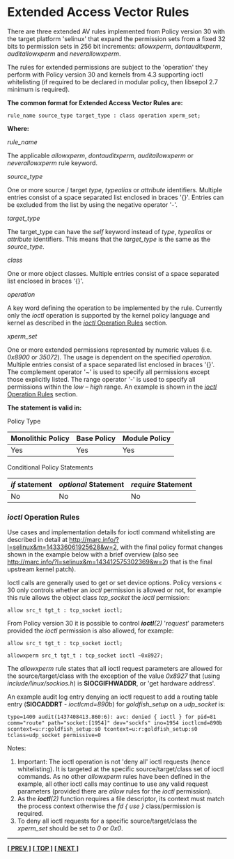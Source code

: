 # Extended Access Vector Rules

There are three extended AV rules implemented from Policy version 30
with the target platform 'selinux' that expand the permission sets from
a fixed 32 bits to permission sets in 256 bit increments: *allowxperm*,
*dontauditxperm*, *auditallowxperm* and *neverallowxperm*.

The rules for extended permissions are subject to the 'operation' they
perform with Policy version 30 and kernels from 4.3 supporting ioctl
whitelisting (if required to be declared in modular policy, then
libsepol 2.7 minimum is required).

**The common format for Extended Access Vector Rules are:**

```
rule_name source_type target_type : class operation xperm_set;
```

**Where:**

*rule_name*

The applicable *allowxperm*, *dontauditxperm*, *auditallowxperm*
or *neverallowxperm* rule keyword.

*source_type*

One or more source / target *type*, *typealias* or *attribute* identifiers.
Multiple entries consist of a space separated list enclosed in braces \'{}\'.
Entries can be excluded from the list by using the negative operator \'-\'.

*target_type*

The target_type can have the *self* keyword instead of *type*, *typealias* or
*attribute* identifiers. This means that the *target_type* is the same as the
*source_type*.

*class*

One or more object classes. Multiple entries consist of a space separated list
enclosed in braces \'{}\'.

*operation*

A key word defining the operation to be implemented by the rule. Currently only
the *ioctl* operation is supported by the kernel policy language and kernel as
described in the [*ioctl* Operation Rules](#ioctl-operation-rules) section.

*xperm_set*

One or more extended permissions represented by numeric values (i.e. *0x8900*
or *35072*). The usage is dependent on the specified *operation*. Multiple
entries consist of a space separated list enclosed in braces \'{}\'. The
complement operator \'\~\' is used to specify all permissions except those
explicitly listed. The range operator \'-\' is used to specify all permissions
within the *low – high* range. An example is shown in the
[*ioctl* Operation Rules](#ioctl-operation-rules) section.

**The statement is valid in:**

Policy Type

| Monolithic Policy       | Base Policy             | Module Policy           |
| ----------------------- | ----------------------- | ----------------------- |
| Yes                     | Yes                     | Yes                     |

Conditional Policy Statements

| *if* statement          | *optional* Statement    | *require* Statement     |
| ----------------------- | ----------------------- | ----------------------- |
| No                      | No                      | No                      |

### *ioctl* Operation Rules

Use cases and implementation details for ioctl command whitelisting are
described in detail at
<http://marc.info/?l=selinux&m=143336061925628&w=2>, with the final
policy format changes shown in the example below with a brief overview
(also see <http://marc.info/?l=selinux&m=143412575302369&w=2>) that is
the final upstream kernel patch).

Ioctl calls are generally used to get or set device options. Policy
versions &lt; 30 only controls whether an *ioctl* permission is allowed
or not, for example this rule allows the object class *tcp_socket* the
*ioctl* permission:

```
allow src_t tgt_t : tcp_socket ioctl;
```

From Policy version 30 it is possible to control ***ioctl**(2)*
'*request*' parameters provided the *ioctl* permission is also allowed,
for example:

```
allow src_t tgt_t : tcp_socket ioctl;

allowxperm src_t tgt_t : tcp_socket ioctl ~0x8927;
```

The *allowxperm* rule states that all ioctl request parameters are
allowed for the source/target/class with the exception of the value
*0x8927* that (using *include/linux/sockios.h*) is **SIOCGIFHWADDR**, or
'get hardware address'.

An example audit log entry denying an ioctl request to add a routing
table entry (**SIOCADDRT** - *ioctlcmd=890b*) for *goldfish_setup* on a
*udp_socket* is:

```
type=1400 audit(1437408413.860:6): avc: denied { ioctl } for pid=81
comm="route" path="socket:[1954]" dev="sockfs" ino=1954 ioctlcmd=890b
scontext=u:r:goldfish_setup:s0 tcontext=u:r:goldfish_setup:s0
tclass=udp_socket permissive=0
```

Notes:

1.  Important: The ioctl operation is not 'deny all' ioctl requests
    (hence whitelisting). It is targeted at the specific
    source/target/class set of ioctl commands. As no other *allowxperm*
    rules have been defined in the example, all other ioctl calls may
    continue to use any valid request parameters (provided there are
    *allow* rules for the *ioctl* permission).
2.  As the ***ioctl**(2)* function requires a file descriptor, its
    context must match the process context otherwise the *fd { use }*
    class/permission is required.
3.  To deny all ioctl requests for a specific source/target/class the
    *xperm_set* should be set to *0* or *0x0*.

<!-- %CUTHERE% -->

---
**[[ PREV ]](avc_rules.md)** **[[ TOP ]](#)** **[[ NEXT ]](class_permission_statements.md)**
